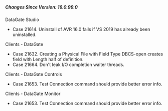 ﻿<h5 id="SinceVersion">Changes Since Version: 16.0.99.0</h5>

<span class="changeNoteHeading"> DataGate Studio</span>
<ul>
    <li>Case 21614. Uninstall of AVR 16.0 fails if VS 2019 has already been uninstalled.</li>
</ul>

<span class="changeNoteHeading"> Clients - DataGate</span>
<ul>
    <li>Case 21632. Creating a Physical File with Field Type DBCS-open creates field with Length half of definition.</li>
    <li>Case 21664. Don't leak I/O completion waiter threads.</li>
</ul>

<span class="changeNoteHeading"> Clients - DataGate Controls</span>
<ul>
    <li>Case 21653. Test Connection command should provide better error info.</li>
</ul>

<span class="changeNoteHeading"> Clients - DataGate Monitor</span>
<ul>
    <li>Case 21653. Test Connection command should provide better error info.</li>
</ul>
